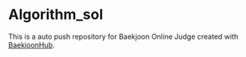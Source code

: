 # Algorithm_sol
This is a auto push repository for Baekjoon Online Judge created with [BaekjoonHub](https://github.com/BaekjoonHub/BaekjoonHub).
